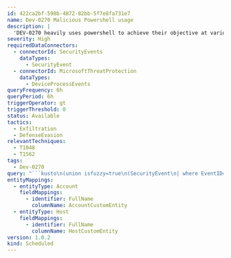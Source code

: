```yaml
---
id: 422ca2bf-598b-4872-82bb-5f7e8fa731e7
name: Dev-0270 Malicious Powershell usage
description: |
  'DEV-0270 heavily uses powershell to achieve their objective at various stages of their attack. To locate powershell related activity tied to the actor, Microsoft Sentinel customers can run the following query.'
severity: High
requiredDataConnectors:
  - connectorId: SecurityEvents
    dataTypes:
      - SecurityEvent
  - connectorId: MicrosoftThreatProtection
    dataTypes:
      - DeviceProcessEvents
queryFrequency: 6h
queryPeriod: 6h
triggerOperator: gt
triggerThreshold: 0
status: Available
tactics:
  - Exfiltration
  - DefenseEvasion
relevantTechniques:
  - T1048
  - T1562
tags:
  - Dev-0270
query: "```kusto\n(union isfuzzy=true\n(SecurityEvent\n| where EventID==4688\n| extend FileName=tostring(split(NewProcessName, @'\\')[(-1)]),  ProcessCommandLine = CommandLine, InitiatingProcessFileName=ParentProcessName\n| where (FileName =~ \"powershell.exe\" and ProcessCommandLine has_all(\"try\", \"Add-MpPreference\", \"-ExclusionPath\", \"ProgramData\", \"catch\")) or (FileName =~ 'powershell.exe' and ProcessCommandLine has_all('Add-PSSnapin', 'Get-Recipient', '-ExpandProperty', 'EmailAddresses', 'SmtpAddress', '-hidetableheaders') )\n| project TimeGenerated, HostCustomEntity = Computer, AccountCustomEntity = Account, AccountDomain, ProcessName, ProcessNameFullPath = NewProcessName, InitiatingProcessFileName, EventID, Activity, CommandLine, EventSourceName, Type\n),\n(DeviceProcessEvents \n| where (FileName =~ \"powershell.exe\" and ((ProcessCommandLine has_all(\"try\", \"Add-MpPreference\", \"-ExclusionPath\", \"ProgramData\", \"catch\"))  or (ProcessCommandLine has_all('Add-PSSnapin', 'Get-Recipient', '-ExpandProperty', 'EmailAddresses', 'SmtpAddress', '-hidetableheaders'))))\nor ( InitiatingProcessFileName =~ 'powershell.exe' and (((InitiatingProcessCommandLine has_all('$file=', 'dllhost.exe', 'Invoke-WebRequest', '-OutFile')) or ((InitiatingProcessCommandLine has_all('$admins=', 'System.Security.Principal.SecurityIdentifier', 'Translate', '-split', 'localgroup', '/add', '$rdp='))))))\n| extend timestamp = TimeGenerated, AccountCustomEntity =  InitiatingProcessAccountName, HostCustomEntity = DeviceName\n)\n)\n```"
entityMappings:
  - entityType: Account
    fieldMappings:
      - identifier: FullName
        columnName: AccountCustomEntity
  - entityType: Host
    fieldMappings:
      - identifier: FullName
        columnName: HostCustomEntity
version: 1.0.2
kind: Scheduled
---
```


